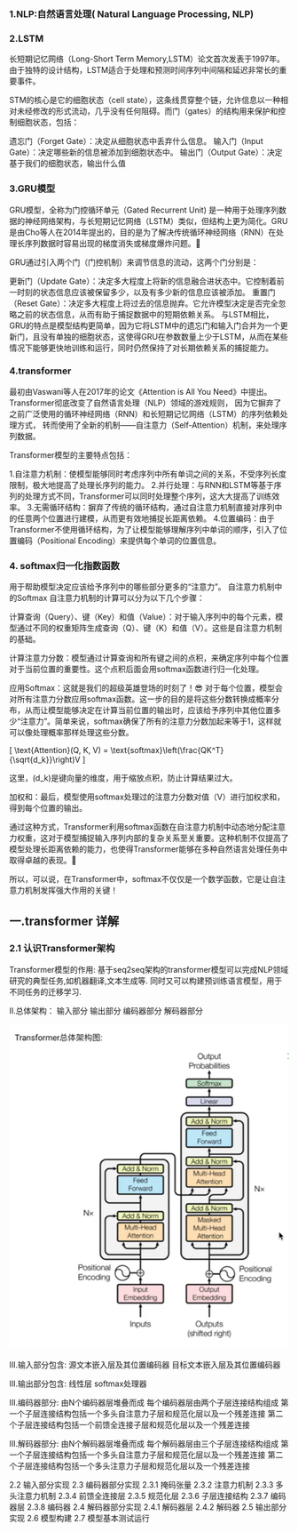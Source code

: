 

### 1.NLP:自然语言处理( Natural Language Processing, NLP)


### 2.LSTM
长短期记忆网络（Long-Short Term Memory,LSTM）论文首次发表于1997年。由于独特的设计结构，LSTM适合于处理和预测时间序列中间隔和延迟非常长的重要事件。

STM的核心是它的细胞状态（cell state），这条线贯穿整个链，允许信息以一种相对未经修改的形式流动，几乎没有任何阻碍。而门（gates）的结构用来保护和控制细胞状态，包括：

遗忘门（Forget Gate）：决定从细胞状态中丢弃什么信息。
输入门（Input Gate）：决定哪些新的信息被添加到细胞状态中。
输出门（Output Gate）：决定基于我们的细胞状态，输出什么值

### 3.GRU模型
GRU模型，全称为门控循环单元（Gated Recurrent Unit)
是一种用于处理序列数据的神经网络架构，与长短期记忆网络（LSTM）类似，但结构上更为简化。GRU是由Cho等人在2014年提出的，目的是为了解决传统循环神经网络（RNN）在处理长序列数据时容易出现的梯度消失或梯度爆炸问题。🌟

GRU通过引入两个门（门控机制）来调节信息的流动，这两个门分别是：

更新门（Update Gate）：决定多大程度上将新的信息融合进状态中。它控制着前一时刻的状态信息应该被保留多少，以及有多少新的信息应该被添加。
重置门（Reset Gate）：决定多大程度上将过去的信息抛弃。它允许模型决定是否完全忽略之前的状态信息，从而有助于捕捉数据中的短期依赖关系。
与LSTM相比，GRU的特点是模型结构更简单，因为它将LSTM中的遗忘门和输入门合并为一个更新门，且没有单独的细胞状态，这使得GRU在参数数量上少于LSTM，从而在某些情况下能够更快地训练和运行，同时仍然保持了对长期依赖关系的捕捉能力。



### 4.transformer
最初由Vaswani等人在2017年的论文《Attention is All You Need》中提出。
Transformer彻底改变了自然语言处理（NLP）领域的游戏规则，
因为它摒弃了之前广泛使用的循环神经网络（RNN）和长短期记忆网络（LSTM）的序列依赖处理方式，
转而使用了全新的机制——自注意力（Self-Attention）机制，来处理序列数据。

Transformer模型的主要特点包括：

1.自注意力机制：使模型能够同时考虑序列中所有单词之间的关系，不受序列长度限制，极大地提高了处理长序列的能力。
2.并行处理：与RNN和LSTM等基于序列的处理方式不同，Transformer可以同时处理整个序列，这大大提高了训练效率。
3.无需循环结构：摒弃了传统的循环结构，通过自注意力机制直接对序列中的任意两个位置进行建模，从而更有效地捕捉长距离依赖。
4.位置编码：由于Transformer不使用循环结构，为了让模型能够理解序列中单词的顺序，引入了位置编码（Positional Encoding）来提供每个单词的位置信息。






### 4. softmax归一化指数函数

用于帮助模型决定应该给予序列中的哪些部分更多的“注意力”。
自注意力机制中的Softmax
自注意力机制的计算可以分为以下几个步骤：

计算查询（Query）、键（Key）和值（Value）：对于输入序列中的每个元素，模型通过不同的权重矩阵生成查询（Q）、键（K）和值（V）。这些是自注意力机制的基础。

计算注意力分数：模型通过计算查询和所有键之间的点积，来确定序列中每个位置对于当前位置的重要性。这个点积后面会用softmax函数进行归一化处理。

应用Softmax：这就是我们的超级英雄登场的时刻了！😎 对于每个位置，模型会对所有注意力分数应用softmax函数。这一步的目的是将这些分数转换成概率分布，从而让模型能够决定在计算当前位置的输出时，应该给予序列中其他位置多少“注意力”。简单来说，softmax确保了所有的注意力分数加起来等于1，这样就可以像处理概率那样处理这些分数。

[ \text{Attention}(Q, K, V) = \text{softmax}\left(\frac{QK^T}{\sqrt{d_k}}\right)V ]

这里，(d_k)是键向量的维度，用于缩放点积，防止计算结果过大。

加权和：最后，模型使用softmax处理过的注意力分数对值（V）进行加权求和，得到每个位置的输出。

通过这种方式，Transformer利用softmax函数在自注意力机制中动态地分配注意力权重，这对于模型捕捉输入序列内部的复杂关系至关重要。这种机制不仅提高了模型处理长距离依赖的能力，也使得Transformer能够在多种自然语言处理任务中取得卓越的表现。🚀

所以，可以说，在Transformer中，softmax不仅仅是一个数学函数，它是让自注意力机制发挥强大作用的关键！













## 一.transformer 详解

### 2.1 认识Transformer架构

Transformer模型的作用:
基于seq2seq架构的transformer模型可以完成NLP领域研究的典型任务,如机器翻译,文本生成等.
同时又可以构建预训练语言模型，用于不同任务的迁移学习.

II.总体架构：
输入部分
输出部分
编码器部分
解码器部分

![avatar](2.1.1.png)


III.输入部分包含:
源文本嵌入层及其位置编码器
目标文本嵌入层及其位置编码器


III.输出部分包含:
线性层
softmax处理器

III.编码器部分:
由N个编码器层堆叠而成
每个编码器层由两个子层连接结构组成
第一个子层连接结构包括一个多头自注意力子层和规范化层以及一个残差连接
第二个子层连接结构包括一个前馈全连接子层和规范化层以及一个残差连接

III.解码器部分:
由N个解码器层堆叠而成
每个解码器层由三个子层连接结构组成
第一个子层连接结构包括一个多头自注意力子层和规范化层以及一个残差连接
第二个子层连接结构包括一个多头注意力子层和规范化层以及一个残差连接







2.2 输入部分实现
2.3 编码器部分实现
2.3.1 掩码张量
2.3.2 注意力机制
2.3.3 多头注意力机制
2.3.4 前馈全连接层
2.3.5 规范化层
2.3.6 子层连接结构
2.3.7 编码器层
2.3.8 编码器
2.4 解码器部分实现
2.4.1 解码器层
2.4.2 解码器
2.5 输出部分实现
2.6 模型构建
2.7 模型基本测试运行



